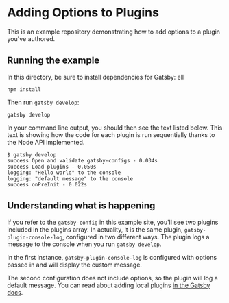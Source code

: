 # Adding Options to Plugins

This is an example repository demonstrating how to add options to a plugin you've authored.

## Running the example

In this directory, be sure to install dependencies for Gatsby:
ell

```shell
npm install
```

Then run `gatsby develop`:

```shell
gatsby develop
```

In your command line output, you should then see the text listed below. This text is showing how the code for each plugin is run sequentially thanks to the Node API implemented.

```shell
$ gatsby develop
success Open and validate gatsby-configs - 0.034s
success Load plugins - 0.050s
logging: "Hello world" to the console
logging: "default message" to the console
success onPreInit - 0.022s
```

## Understanding what is happening

If you refer to the `gatsby-config` in this example site, you'll see two plugins included in the plugins array. In actuality, it is the same plugin, `gatsby-plugin-console-log`, configured in two different ways. The plugin logs a message to the console when you run `gatsby develop`.

In the first instance, `gatsby-plugin-console-log` is configured with options passed in and will display the custom message.

The second configuration does not include options, so the plugin will log a default message. You can read about adding local plugins [in the Gatsby docs](https://www.gatsbyjs.org/docs/loading-plugins-from-your-local-plugins-folder/).
